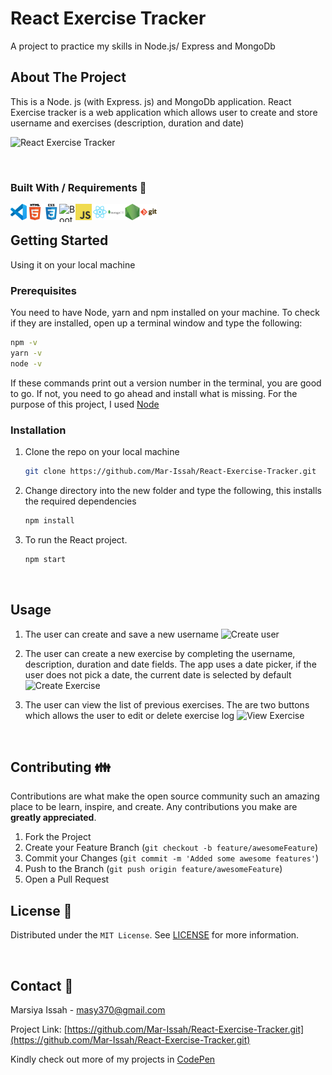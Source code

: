 # React Exercise Tracker

A project to practice my skills in Node.js/ Express and MongoDb

## About The Project
This is a Node. js (with Express. js) and MongoDb application. React Exercise tracker is a web application which allows user to create and store username and exercises (description, duration and date)

![React Exercise Tracker](https://res.cloudinary.com/dytnpjxrd/image/upload/v1617839139/My%20Website%20Projects/react_extracker_bl5xp8.png)

<br>

### Built With / Requirements :construction_worker:
<img align="left" alt="Visual Studio Code" width="26px" src="https://raw.githubusercontent.com/github/explore/80688e429a7d4ef2fca1e82350fe8e3517d3494d/topics/visual-studio-code/visual-studio-code.png" />
<img align="left" alt="HTML5" width="26px" src="https://raw.githubusercontent.com/github/explore/80688e429a7d4ef2fca1e82350fe8e3517d3494d/topics/html/html.png" />
<img align="left" alt="CSS3" width="26px" src="https://raw.githubusercontent.com/github/explore/80688e429a7d4ef2fca1e82350fe8e3517d3494d/topics/css/css.png" />
<img align="left" alt="Bootstrap" width="26px" height="29px" src="https://res.cloudinary.com/dytnpjxrd/image/upload/v1617328921/My%20Website%20Projects/bootstrap_minypf.png" />
<img align="left" alt="JavaScript" width="26px" src="https://raw.githubusercontent.com/github/explore/80688e429a7d4ef2fca1e82350fe8e3517d3494d/topics/javascript/javascript.png" />
<img align="left" alt="React" width="26px" src="https://raw.githubusercontent.com/github/explore/80688e429a7d4ef2fca1e82350fe8e3517d3494d/topics/react/react.png" />
<img align="left" alt="MongoDB" width="26px" src="https://raw.githubusercontent.com/github/explore/80688e429a7d4ef2fca1e82350fe8e3517d3494d/topics/mongodb/mongodb.png" />
<img align="left" alt="Node.js" width="26px" src="https://raw.githubusercontent.com/github/explore/80688e429a7d4ef2fca1e82350fe8e3517d3494d/topics/nodejs/nodejs.png" />
<img align="left" alt="Git" width="26px" src="https://raw.githubusercontent.com/github/explore/80688e429a7d4ef2fca1e82350fe8e3517d3494d/topics/git/git.png" />


<br>

<!-- GETTING STARTED -->

## Getting Started
Using it on your local machine
### Prerequisites
You need to have Node, yarn and npm installed on your machine. To check if they are installed, open up a terminal window and type the following:
 ```sh
npm -v
yarn -v
node -v
   ```
   
If these commands print out a version number in the terminal, you are good to go. If not, you need to go ahead and install what is missing. For the purpose of this project, I used [Node](https://nodejs.org/en/)

### Installation

1. Clone the repo on your local machine
   ```sh
   git clone https://github.com/Mar-Issah/React-Exercise-Tracker.git
   ```
2. Change directory into the new folder and type the following, this installs the required dependencies
    ```sh
    npm install
   ```
3. To run the React project.
   ```sh
   npm start
   ```

<br>

<!-- USAGE EXAMPLES -->

## Usage

1. The user can create and save a new username
 ![Create user](https://res.cloudinary.com/dytnpjxrd/image/upload/v1617839141/My%20Website%20Projects/react_extracker1_rlhsap.png)

2. The user can create a new exercise by completing the username, description, duration and date fields. The app uses a date picker, if the user does not pick a date, the current date is selected by default
 ![Create Exercise](https://res.cloudinary.com/dytnpjxrd/image/upload/v1617839138/My%20Website%20Projects/react_extracker2_gpmalb.png)

3. The user can view the list of previous exercises. The are two buttons which allows the user to edit or delete exercise log
 ![View Exercise](https://res.cloudinary.com/dytnpjxrd/image/upload/v1617839139/My%20Website%20Projects/react_extracker_bl5xp8.png)
   
   
<br>
<!-- CONTRIBUTING -->

## Contributing :family:

Contributions are what make the open source community such an amazing place to be learn, inspire, and create. Any contributions you make are **greatly appreciated**.

1. Fork the Project
2. Create your Feature Branch (`git checkout -b feature/awesomeFeature`)
3. Commit your Changes (`git commit -m 'Added some awesome features'`)
4. Push to the Branch (`git push origin feature/awesomeFeature`)
5. Open a Pull Request
   <br>

<!-- LICENSE -->

## License :page_facing_up:

Distributed under the `MIT License`. See [LICENSE](https://choosealicense.com/licenses/mit/) for more information.

<!-- CONTACT -->

<br>

## Contact :e-mail:

Marsiya Issah - masy370@gmail.com

Project Link: [https://github.com/Mar-Issah/React-Exercise-Tracker.git](https://github.com/Mar-Issah/React-Exercise-Tracker.git)

Kindly check out more of my projects in [CodePen](https://codepen.io/your-work/)

